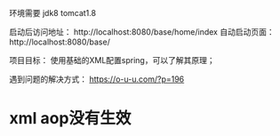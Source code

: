 环境需要
jdk8
tomcat1.8

启动后访问地址：
http://localhost:8080/base/home/index
自动启动页面：
http://localhost:8080/base/

项目目标：
使用基础的XML配置spring，可以了解其原理；


遇到问题的解决方式：
https://o-u-u.com/?p=196

# xml aop没有生效
